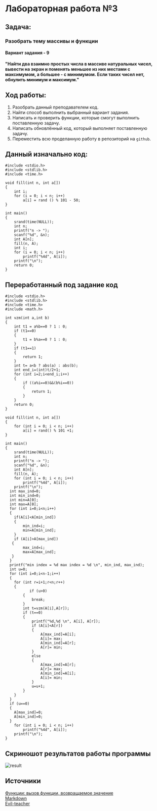 # Лабораторная работа №3
## Задача:
### Разобрать тему массивы и функции
#### Вариант задания - 9
**"Найти два взаимно простых числа в массиве натуральных чисел, вывести на экран и поменять меньшее из них местами с максимумом, а большее - с минимумом. Если таких чисел нет, обнулить минимум и максимум."**
## Ход работы:
1. Разобрать данный преподавателем код.
2. Найти способ выполнить выбранный вариант задания.
3. Написать и проверить функции, которые смогут выполнить поставленную задачу.
4. Написать обновлённый код, который выполняет поставленную задачу.
5. Переместить всю проделанную работу в репозиторий на `github`.

## Данный изначально код:
```
#include <stdio.h>
#include <stdlib.h>
#include <time.h>

void fill(int n, int a[])
{
    int i;
    for (i = 0; i < n; i++)
        a[i] = rand () % 101 - 50;
}

int main()
{
    srand(time(NULL));
    int n;
    printf("n -> ");
    scanf("%d", &n);
    int A[n];
    fill(n, A);
    int i;
    for (i = 0; i < n; i++)
        printf("%4d", A[i]);
    printf("\n");
    return 0;
}
```

## Переработанный под задание код
```
#include <stdio.h>
#include <stdlib.h>
#include <time.h>
#include <math.h>

int vzm(int a,int b)
{
    int t1 = a%b==0 ? 1 : 0;
    if (t1==0)
    {
        t1 = b%a==0 ? 1 : 0;
    }
    if (t1==1)
    {
        return 1;
    }
    int t= a<b ? abs(a) : abs(b);
    int end_i=(int)t/2+1;
    for (int i=2;i<end_i;i++)
    {
        if ((a%i==0)&&(b%i==0))
        {
            return 1;
        }
    }
    return 0;
}

void fill(int n, int a[])
{
    for (int i = 0; i < n; i++)
        a[i] = rand() % 101 +1;
}

int main()
{
    srand(time(NULL));
    int n;
    printf("n -> ");
    scanf("%d", &n);
    int A[n];
    fill(n, A);
    for (int i = 0; i < n; i++)
        printf("%4d", A[i]);
    printf("\n");
  int max_ind=0;
  int min_ind=0;
  int min=A[0];
  int max=A[0];
  for (int i=0;i<n;i++)
  {
    if(A[i]<A[min_ind])
    {
        min_ind=i;
        min=A[min_ind];
    }
    if (A[i]>A[max_ind])
   {
        max_ind=i;
        max=A[max_ind];
   } 
  }
  printf("min index = %d max index = %d \n", min_ind, max_ind);
  int u=0;
  for (int i=0;i<n-1;i++)
  {
    for (int r=i+1;r<n;r++)
    {
           if (u>0)
        {
            break;
        }
        int t=vzm(A[i],A[r]);
        if (t==0)
        {
            printf("%d,%d \n", A[i], A[r]);
            if (A[i]<A[r])
            {
                A[max_ind]=A[i];
                A[i]= max;
                A[min_ind]=A[r];
                A[r]= min;
            }
            else
            {
                A[max_ind]=A[r];
                A[r]= max;
                A[min_ind]=A[i];
                A[i]= min;
            }
            u=u+1;
        }
    }
  }
  if (u==0)
  {
    A[max_ind]=0;
    A[min_ind]=0;
  }
    for (int i = 0; i < n; i++)
        printf("%4d", A[i]);
    printf("\n");
}
```
## Скриношот результатов работы программы
 <image src = result.png alt="result">

 ## Источники
 [Функции: вызов функции, возвращаемое значение](https://prog-cpp.ru/c-functions/)  
 [Markdown](https://doka.guide/tools/markdown/)  
 [Evil-teacher](https://evil-teacher.on.fleek.co/prog_pm/term1/lab03/)